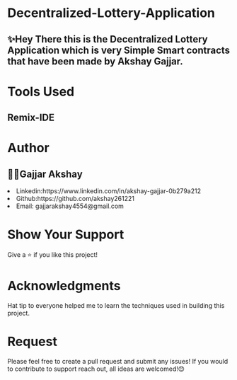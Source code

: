 # Decentralized-Lottery-Application
<h2>✨Hey There this is the Decentralized Lottery Application which is very Simple Smart contracts that have been made by Akshay Gajjar.</h2>
<h1>Tools Used</h1>
<h2>Remix-IDE</h2>






<h1>Author</h1>
<h2>🧑‍💼Gajjar Akshay</h2>
<li>Linkedin:https://www.linkedin.com/in/akshay-gajjar-0b279a212</li>
<li>Github:https://github.com/akshay261221</li>
<li>Email: gajjarakshay4554@gmail.com </li>

<h1>Show Your Support</h1>
Give a ⭐️ if you like this project!

<h1>Acknowledgments</h1>
Hat tip to everyone helped me to learn the techniques used in building this project.

<h1>Request</h1>
Please feel free to create a pull request and submit any issues! If you would to contribute to support reach out, all ideas are welcomed!😊
